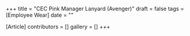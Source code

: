+++
title = "CEC Pink Manager Lanyard (Avenger)"
draft = false
tags = [Employee Wear]
date = ""

[Article]
contributors = []
gallery = []
+++